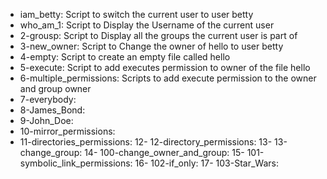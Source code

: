 - iam_betty: Script to switch the current user to user betty
- who_am_1: Script to Display the Username of the current user
- 2-grousp: Script to Display all the groups the current user is part of
- 3-new_owner: Script to Change the owner of hello to user betty
- 4-empty: Script to create an empty file called hello
- 5-execute: Script to add executes permission to owner of the file hello
- 6-multiple_permissions: Scripts to add execute permission to the owner and group owner 
- 7-everybody: 
- 8-James_Bond: 
- 9-John_Doe: 
- 10-mirror_permissions: 
- 11-directories_permissions: 
12- 12-directory_permissions: 
13- 13-change_group: 
14- 100-change_owner_and_group: 
15- 101-symbolic_link_permissions: 
16- 102-if_only: 
17- 103-Star_Wars: 
